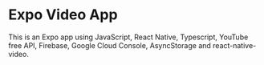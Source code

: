 # Expo Video App 

This is an Expo app using JavaScript, React Native, Typescript, YouTube free API, Firebase, Google Cloud Console, AsyncStorage and react-native-video.

